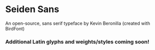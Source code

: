 # Seiden Sans
An open-source, sans serif typeface by Kevin Beronilla (created with BirdFont)

### Additional Latin glyphs and weights/styles coming soon!